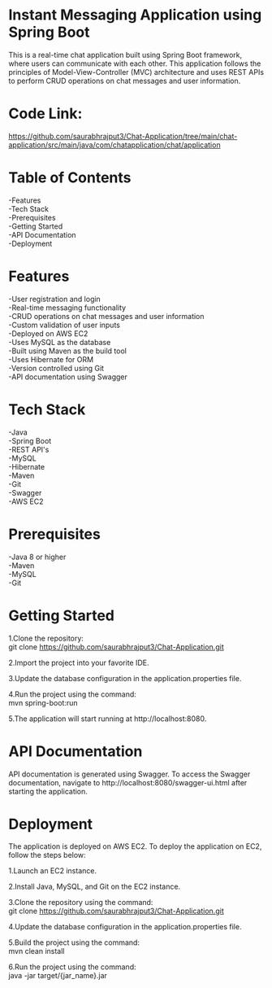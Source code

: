 # Instant Messaging Application using Spring Boot

This is a real-time chat application built using Spring Boot framework, where users can communicate with each other. This application follows the principles of Model-View-Controller (MVC) architecture and uses REST APIs to perform CRUD operations on chat messages and user information.

# Code Link: 
https://github.com/saurabhrajput3/Chat-Application/tree/main/chat-application/src/main/java/com/chatapplication/chat/application

# Table of Contents
  -Features  
  -Tech Stack  
  -Prerequisites  
  -Getting Started  
  -API Documentation  
  -Deployment  
  

# Features
  -User registration and login  
  -Real-time messaging functionality  
  -CRUD operations on chat messages and user information  
  -Custom validation of user inputs  
  -Deployed on AWS EC2  
  -Uses MySQL as the database  
  -Built using Maven as the build tool  
  -Uses Hibernate for ORM  
  -Version controlled using Git  
  -API documentation using Swagger  
 
 
# Tech Stack
  -Java  
  -Spring Boot  
  -REST API's  
  -MySQL  
  -Hibernate  
  -Maven  
  -Git  
  -Swagger  
  -AWS EC2  


# Prerequisites
  -Java 8 or higher  
  -Maven  
  -MySQL  
  -Git  
  
  
# Getting Started

1.Clone the repository:  
  git clone https://github.com/saurabhrajput3/Chat-Application.git  
 
2.Import the project into your favorite IDE.  

3.Update the database configuration in the application.properties file.  

4.Run the project using the command:  
  mvn spring-boot:run  
 
5.The application will start running at http://localhost:8080.  

# API Documentation  
  API documentation is generated using Swagger. To access the Swagger documentation, navigate to http://localhost:8080/swagger-ui.html after starting the application.  
 

# Deployment
The application is deployed on AWS EC2. To deploy the application on EC2, follow the steps below:  

1.Launch an EC2 instance.  

2.Install Java, MySQL, and Git on the EC2 instance.  

3.Clone the repository using the command:  
  git clone https://github.com/saurabhrajput3/Chat-Application.git  

4.Update the database configuration in the application.properties file.  

5.Build the project using the command:  
    mvn clean install  

6.Run the project using the command:  
    java -jar target/{jar_name}.jar  
 
